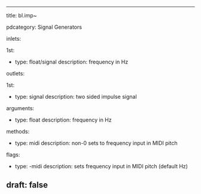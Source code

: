 --- 


title: bl.imp~

pdcategory: Signal Generators

inlets:

  1st:
  - type: float/signal
    description: frequency in Hz

outlets:

  1st:
  - type: signal
    description: two sided impulse signal

arguments:
  - type: float
    description: frequency in Hz

methods:
  - type: midi <float>
    description: non-0 sets to frequency input in MIDI pitch

flags:
  - type: -midi
    description: sets frequency input in MIDI pitch (default Hz)

draft: false
---
